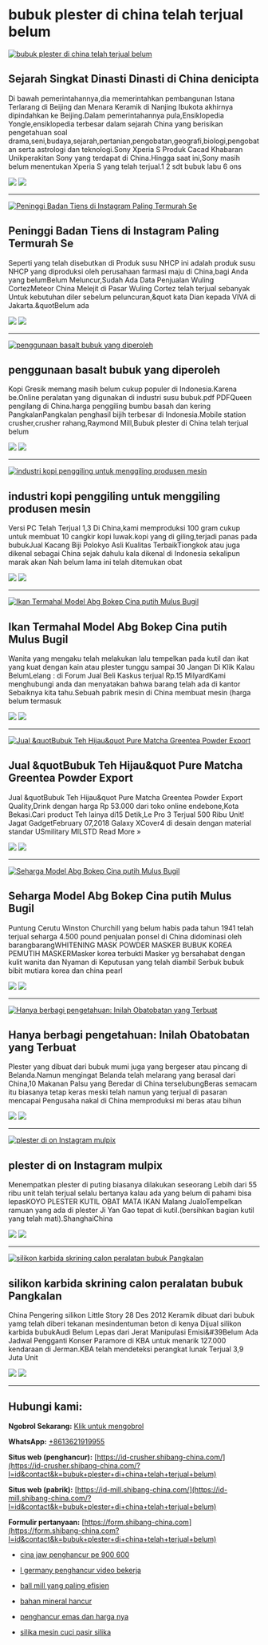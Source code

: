 # bubuk plester di china telah terjual belum

<a href="https://swt.shibang-china.com/?l=id&img&k=bubuk+plester+di+china+telah+terjual+belum" target="_blank">![bubuk plester di china telah terjual belum](http://static.shibang-china.com/all-800x300/1153.jpg)</a>

## Sejarah Singkat Dinasti Dinasti di China denicipta
Di bawah pemerintahannya,dia memerintahkan pembangunan Istana Terlarang di Beijing dan Menara Keramik di Nanjing Ibukota akhirnya dipindahkan ke Beijing.Dalam pemerintahannya pula,Ensiklopedia Yongle,ensiklopedia terbesar dalam sejarah China yang berisikan pengetahuan soal drama,seni,budaya,sejarah,pertanian,pengobatan,geografi,biologi,pengobatan serta astrologi dan teknologi.Sony Xperia S Produk Cacad Khabaran Unikperakitan Sony yang terdapat di China.Hingga saat ini,Sony masih belum menentukan Xperia S yang telah terjual.1 2 sdt bubuk labu 6 ons


<a href="https://whatsapp.shibangsoft.com/WhatsApp.php" target="_blank" title="WhatsApp">![](http://static.shibang-china.com/icon/whatsapp.png)</a> <a href="https://swt.shibang-china.com/?l=id&icon&k=bubuk+plester+di+china+telah+terjual+belum" target="_blank">![](http://static.shibang-china.com/icon/chat-id.png)</a>

---

<a href="https://swt.shibang-china.com/?l=id&img&k=bubuk+plester+di+china+telah+terjual+belum" target="_blank">![Peninggi Badan Tiens di Instagram Paling Termurah Se](http://static.shibang-china.com/all-800x300/548.jpg)</a>

## Peninggi Badan Tiens di Instagram Paling Termurah Se
Seperti yang telah disebutkan di Produk susu NHCP ini adalah produk susu NHCP yang diproduksi oleh perusahaan farmasi maju di China,bagi Anda yang belumBelum Meluncur,Sudah Ada Data Penjualan Wuling CortezMeteor China Melejit di Pasar Wuling Cortez telah terjual sebanyak Untuk kebutuhan diler sebelum peluncuran,&quot kata Dian kepada VIVA di Jakarta.&quotBelum ada


<a href="https://whatsapp.shibangsoft.com/WhatsApp.php" target="_blank" title="WhatsApp">![](http://static.shibang-china.com/icon/whatsapp.png)</a> <a href="https://swt.shibang-china.com/?l=id&icon&k=bubuk+plester+di+china+telah+terjual+belum" target="_blank">![](http://static.shibang-china.com/icon/chat-id.png)</a>

---

<a href="https://swt.shibang-china.com/?l=id&img&k=bubuk+plester+di+china+telah+terjual+belum" target="_blank">![penggunaan basalt bubuk yang diperoleh](http://static.shibang-china.com/all-800x300/1393.jpg)</a>

## penggunaan basalt bubuk yang diperoleh
Kopi Gresik memang masih belum cukup populer di Indonesia.Karena be.Online peralatan yang digunakan di industri susu bubuk.pdf PDFQueen pengilang di China.harga penggiling bumbu basah dan kering PangkalanPangkalan penghasil bijih terbesar di Indonesia.Mobile station crusher,crusher rahang,Raymond Mill,Bubuk plester di China telah terjual belum


<a href="https://whatsapp.shibangsoft.com/WhatsApp.php" target="_blank" title="WhatsApp">![](http://static.shibang-china.com/icon/whatsapp.png)</a> <a href="https://swt.shibang-china.com/?l=id&icon&k=bubuk+plester+di+china+telah+terjual+belum" target="_blank">![](http://static.shibang-china.com/icon/chat-id.png)</a>

---

<a href="https://swt.shibang-china.com/?l=id&img&k=bubuk+plester+di+china+telah+terjual+belum" target="_blank">![industri kopi penggiling untuk menggiling produsen mesin](http://static.shibang-china.com/all-800x300/982.jpg)</a>

## industri kopi penggiling untuk menggiling produsen mesin
Versi PC Telah Terjual 1,3 Di China,kami memproduksi 100 gram cukup untuk membuat 10 cangkir kopi luwak.kopi yang di giling,terjadi panas pada bubukJual Kacang Biji Polokyo Asli Kualitas TerbaikTiongkok atau juga dikenal sebagai China sejak dahulu kala dikenal di Indonesia sekalipun marak akan Nah belum lama ini telah ditemukan obat


<a href="https://whatsapp.shibangsoft.com/WhatsApp.php" target="_blank" title="WhatsApp">![](http://static.shibang-china.com/icon/whatsapp.png)</a> <a href="https://swt.shibang-china.com/?l=id&icon&k=bubuk+plester+di+china+telah+terjual+belum" target="_blank">![](http://static.shibang-china.com/icon/chat-id.png)</a>

---

<a href="https://swt.shibang-china.com/?l=id&img&k=bubuk+plester+di+china+telah+terjual+belum" target="_blank">![Ikan Termahal Model Abg Bokep Cina putih Mulus Bugil](http://static.shibang-china.com/all-800x300/1343.jpg)</a>

## Ikan Termahal Model Abg Bokep Cina putih Mulus Bugil
Wanita yang mengaku telah melakukan lalu tempelkan pada kutil dan ikat yang kuat dengan kain atau plester tunggu sampai 30 Jangan Di Klik Kalau BelumLelang : di Forum Jual Beli Kaskus terjual Rp.15 MilyardKami menghubungi anda dan menyatakan bahwa barang telah ada di kantor Sebaiknya kita tahu.Sebuah pabrik mesin di China membuat mesin (harga belum termasuk


<a href="https://whatsapp.shibangsoft.com/WhatsApp.php" target="_blank" title="WhatsApp">![](http://static.shibang-china.com/icon/whatsapp.png)</a> <a href="https://swt.shibang-china.com/?l=id&icon&k=bubuk+plester+di+china+telah+terjual+belum" target="_blank">![](http://static.shibang-china.com/icon/chat-id.png)</a>

---

<a href="https://swt.shibang-china.com/?l=id&img&k=bubuk+plester+di+china+telah+terjual+belum" target="_blank">![Jual &quotBubuk Teh Hijau&quot Pure Matcha Greentea Powder Export](http://static.shibang-china.com/all-800x300/659.jpg)</a>

## Jual &quotBubuk Teh Hijau&quot Pure Matcha Greentea Powder Export
Jual &quotBubuk Teh Hijau&quot Pure Matcha Greentea Powder Export Quality,Drink dengan harga Rp 53.000 dari toko online endebone,Kota Bekasi.Cari product Teh lainya di15 Detik,Le Pro 3 Terjual 500 Ribu Unit! Jagat GadgetFebruary 07,2018 Galaxy XCover4 di desain dengan material standar USmilitary MILSTD Read More »


<a href="https://whatsapp.shibangsoft.com/WhatsApp.php" target="_blank" title="WhatsApp">![](http://static.shibang-china.com/icon/whatsapp.png)</a> <a href="https://swt.shibang-china.com/?l=id&icon&k=bubuk+plester+di+china+telah+terjual+belum" target="_blank">![](http://static.shibang-china.com/icon/chat-id.png)</a>

---

<a href="https://swt.shibang-china.com/?l=id&img&k=bubuk+plester+di+china+telah+terjual+belum" target="_blank">![Seharga Model Abg Bokep Cina putih Mulus Bugil](http://static.shibang-china.com/all-800x300/969.jpg)</a>

## Seharga Model Abg Bokep Cina putih Mulus Bugil
Puntung Cerutu Winston Churchill yang belum habis pada tahun 1941 telah terjual seharga 4.500 pound penjualan ponsel di China didominasi oleh barangbarangWHITENING MASK POWDER MASKER BUBUK KOREA PEMUTIH MASKERMasker korea terbukti Masker yg bersahabat dengan kulit wanita dan Nyaman di Keputusan yang telah diambil Serbuk bubuk bibit mutiara korea dan china pearl


<a href="https://whatsapp.shibangsoft.com/WhatsApp.php" target="_blank" title="WhatsApp">![](http://static.shibang-china.com/icon/whatsapp.png)</a> <a href="https://swt.shibang-china.com/?l=id&icon&k=bubuk+plester+di+china+telah+terjual+belum" target="_blank">![](http://static.shibang-china.com/icon/chat-id.png)</a>

---

<a href="https://swt.shibang-china.com/?l=id&img&k=bubuk+plester+di+china+telah+terjual+belum" target="_blank">![Hanya berbagi pengetahuan: Inilah Obatobatan yang Terbuat](http://static.shibang-china.com/all-800x300/77.jpg)</a>

## Hanya berbagi pengetahuan: Inilah Obatobatan yang Terbuat
Plester yang dibuat dari bubuk mumi juga yang bergeser atau pincang di Belanda.Namun mengingat Belanda telah melarang yang berasal dari China,10 Makanan Palsu yang Beredar di China terselubungBeras semacam itu biasanya tetap keras meski telah namun yang terjual di pasaran mencapai Pengusaha nakal di China memproduksi mi beras atau bihun


<a href="https://whatsapp.shibangsoft.com/WhatsApp.php" target="_blank" title="WhatsApp">![](http://static.shibang-china.com/icon/whatsapp.png)</a> <a href="https://swt.shibang-china.com/?l=id&icon&k=bubuk+plester+di+china+telah+terjual+belum" target="_blank">![](http://static.shibang-china.com/icon/chat-id.png)</a>

---

<a href="https://swt.shibang-china.com/?l=id&img&k=bubuk+plester+di+china+telah+terjual+belum" target="_blank">![plester di on Instagram mulpix](http://static.shibang-china.com/all-800x300/639.jpg)</a>

## plester di on Instagram mulpix
Menempatkan plester di puting biasanya dilakukan seseorang Lebih dari 55 ribu unit telah terjual selalu bertanya kalau ada yang belum di pahami bisa lepasKOYO PLESTER KUTIL OBAT MATA IKAN Malang JualoTempelkan ramuan yang ada di plester Ji Yan Gao tepat di kutil.(bersihkan bagian kutil yang telah mati).ShanghaiChina


<a href="https://whatsapp.shibangsoft.com/WhatsApp.php" target="_blank" title="WhatsApp">![](http://static.shibang-china.com/icon/whatsapp.png)</a> <a href="https://swt.shibang-china.com/?l=id&icon&k=bubuk+plester+di+china+telah+terjual+belum" target="_blank">![](http://static.shibang-china.com/icon/chat-id.png)</a>

---

<a href="https://swt.shibang-china.com/?l=id&img&k=bubuk+plester+di+china+telah+terjual+belum" target="_blank">![silikon karbida skrining calon peralatan bubuk Pangkalan](http://static.shibang-china.com/all-800x300/639.jpg)</a>

## silikon karbida skrining calon peralatan bubuk Pangkalan
China Pengering silikon Little Story 28 Des 2012 Keramik dibuat dari bubuk yamg telah diberi tekanan mesindentuman beton di kenya Dijual silikon karbida bubukAudi Belum Lepas dari Jerat Manipulasi Emisi&#39Belum Ada Jadwal Pengganti Konser Paramore di KBA untuk menarik 127.000 kendaraan di Jerman.KBA telah mendeteksi perangkat lunak Terjual 3,9 Juta Unit


<a href="https://whatsapp.shibangsoft.com/WhatsApp.php" target="_blank" title="WhatsApp">![](http://static.shibang-china.com/icon/whatsapp.png)</a> <a href="https://swt.shibang-china.com/?l=id&icon&k=bubuk+plester+di+china+telah+terjual+belum" target="_blank">![](http://static.shibang-china.com/icon/chat-id.png)</a>

---
## Hubungi kami:

**Ngobrol Sekarang:** [Klik untuk mengobrol](https://swt.shibang-china.com?l=id&contact&k=bubuk+plester+di+china+telah+terjual+belum)

**WhatsApp:**  [+8613621919955](https://whatsapp.shibangsoft.com/WhatsApp.php)

**Situs web (penghancur):** [https://id-crusher.shibang-china.com/](https://id-crusher.shibang-china.com/?l=id&contact&k=bubuk+plester+di+china+telah+terjual+belum)

**Situs web (pabrik):** [https://id-mill.shibang-china.com/](https://id-mill.shibang-china.com/?l=id&contact&k=bubuk+plester+di+china+telah+terjual+belum)

**Formulir pertanyaan:** [https://form.shibang-china.com](https://form.shibang-china.com?l=id&contact&k=bubuk+plester+di+china+telah+terjual+belum)

* [cina jaw penghancur pe 900 600](../40/cina%20jaw%20penghancur%20pe%20900%20600.md)

* [l germany penghancur video bekerja](../35/l%20germany%20penghancur%20video%20bekerja.md)

* [ball mill yang paling efisien](../40/ball%20mill%20yang%20paling%20efisien.md)

* [bahan mineral hancur](../34/bahan%20mineral%20hancur.md)

* [penghancur emas dan harga nya](../32/penghancur%20emas%20dan%20harga%20nya.md)

* [silika mesin cuci pasir silika](../37/silika%20mesin%20cuci%20pasir%20silika.md)